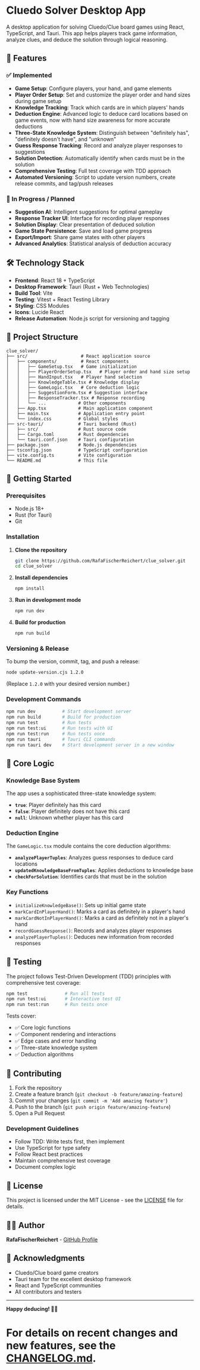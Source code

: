 # Cluedo Solver Desktop App

A desktop application for solving Cluedo/Clue board games using React, TypeScript, and Tauri. This app helps players track game information, analyze clues, and deduce the solution through logical reasoning.

## 🎯 Features

### ✅ Implemented
- **Game Setup**: Configure players, your hand, and game elements
- **Player Order Setup**: Set and customize the player order and hand sizes during game setup
- **Knowledge Tracking**: Track which cards are in which players' hands
- **Deduction Engine**: Advanced logic to deduce card locations based on game events, now with hand size awareness for more accurate deductions
- **Three-State Knowledge System**: Distinguish between "definitely has", "definitely doesn't have", and "unknown"
- **Guess Response Tracking**: Record and analyze player responses to suggestions
- **Solution Detection**: Automatically identify when cards must be in the solution
- **Comprehensive Testing**: Full test coverage with TDD approach
- **Automated Versioning**: Script to update version numbers, create release commits, and tag/push releases

### 🚧 In Progress / Planned
- **Suggestion AI**: Intelligent suggestions for optimal gameplay
- **Response Tracker UI**: Interface for recording player responses
- **Solution Display**: Clear presentation of deduced solution
- **Game State Persistence**: Save and load game progress
- **Export/Import**: Share game states with other players
- **Advanced Analytics**: Statistical analysis of deduction accuracy

## 🛠️ Technology Stack

- **Frontend**: React 18 + TypeScript
- **Desktop Framework**: Tauri (Rust + Web Technologies)
- **Build Tool**: Vite
- **Testing**: Vitest + React Testing Library
- **Styling**: CSS Modules
- **Icons**: Lucide React
- **Release Automation**: Node.js script for versioning and tagging

## 📁 Project Structure

```
clue_solver/
├── src/                    # React application source
│   ├── components/         # React components
│   │   ├── GameSetup.tsx   # Game initialization
│   │   ├── PlayerOrderSetup.tsx   # Player order and hand size setup
│   │   ├── HandInput.tsx   # Player hand selection
│   │   ├── KnowledgeTable.tsx # Knowledge display
│   │   ├── GameLogic.tsx   # Core deduction logic
│   │   ├── SuggestionForm.tsx # Suggestion interface
│   │   ├── ResponseTracker.tsx # Response recording
│   │   └── ...            # Other components
│   ├── App.tsx            # Main application component
│   ├── main.tsx           # Application entry point
│   └── index.css          # Global styles
├── src-tauri/             # Tauri backend (Rust)
│   ├── src/               # Rust source code
│   ├── Cargo.toml         # Rust dependencies
│   └── tauri.conf.json    # Tauri configuration
├── package.json           # Node.js dependencies
├── tsconfig.json          # TypeScript configuration
├── vite.config.ts         # Vite configuration
└── README.md              # This file
```

## 🚀 Getting Started

### Prerequisites
- Node.js 18+ 
- Rust (for Tauri)
- Git

### Installation

1. **Clone the repository**
   ```bash
   git clone https://github.com/RafaFischerReichert/clue_solver.git
   cd clue_solver
   ```

2. **Install dependencies**
   ```bash
   npm install
   ```

3. **Run in development mode**
   ```bash
   npm run dev
   ```

4. **Build for production**
   ```bash
   npm run build
   ```

### Versioning & Release
To bump the version, commit, tag, and push a release:
```bash
node update-version.cjs 1.2.0
```
(Replace `1.2.0` with your desired version number.)

### Development Commands

```bash
npm run dev          # Start development server
npm run build        # Build for production
npm run test         # Run tests
npm run test:ui      # Run tests with UI
npm run test:run     # Run tests once
npm run tauri        # Tauri CLI commands
npm run tauri dev    # Start development server in a new window
```

## 🧠 Core Logic

### Knowledge Base System
The app uses a sophisticated three-state knowledge system:
- **`true`**: Player definitely has this card
- **`false`**: Player definitely does not have this card  
- **`null`**: Unknown whether player has this card

### Deduction Engine
The `GameLogic.tsx` module contains the core deduction algorithms:
- **`analyzePlayerTuples`**: Analyzes guess responses to deduce card locations
- **`updatedKnowledgeBaseFromTuples`**: Applies deductions to knowledge base
- **`checkForSolution`**: Identifies cards that must be in the solution

### Key Functions
- `initializeKnowledgeBase()`: Sets up initial game state
- `markCardInPlayerHand()`: Marks a card as definitely in a player's hand
- `markCardNotInPlayerHand()`: Marks a card as definitely not in a player's hand
- `recordGuessResponse()`: Records and analyzes player responses
- `analyzePlayerTuples()`: Deduces new information from recorded responses

## 🧪 Testing

The project follows Test-Driven Development (TDD) principles with comprehensive test coverage:

```bash
npm test              # Run all tests
npm run test:ui       # Interactive test UI
npm run test:run      # Run tests once
```

Tests cover:
- ✅ Core logic functions
- ✅ Component rendering and interactions
- ✅ Edge cases and error handling
- ✅ Three-state knowledge system
- ✅ Deduction algorithms

## 🤝 Contributing

1. Fork the repository
2. Create a feature branch (`git checkout -b feature/amazing-feature`)
3. Commit your changes (`git commit -m 'Add amazing feature'`)
4. Push to the branch (`git push origin feature/amazing-feature`)
5. Open a Pull Request

### Development Guidelines
- Follow TDD: Write tests first, then implement
- Use TypeScript for type safety
- Follow React best practices
- Maintain comprehensive test coverage
- Document complex logic

## 📄 License

This project is licensed under the MIT License - see the [LICENSE](LICENSE) file for details.

## 👨‍💻 Author

**RafaFischerReichert** - [GitHub Profile](https://github.com/RafaFischerReichert)

## 🙏 Acknowledgments

- Cluedo/Clue board game creators
- Tauri team for the excellent desktop framework
- React and TypeScript communities
- All contributors and testers

---

**Happy deducing! 🕵️‍♂️**

#
# For details on recent changes and new features, see the [CHANGELOG.md](CHANGELOG.md).
